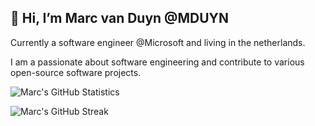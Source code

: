👋 Hi, I’m Marc van Duyn @MDUYN
---
Currently a software engineer @Microsoft and living in the netherlands.

I am a passionate about software engineering and contribute to various open-source software projects.


![Marc's GitHub Statistics](https://github-readme-stats.vercel.app/api?username=MDUYN&show_icons=true)

<!-- | ![Top Languages](https://github-readme-stats.vercel.app/api/top-langs/?username=MDUYN) | -->

![Marc's GitHub Streak](https://github-readme-streak-stats.herokuapp.com/?user=MDUYN)

